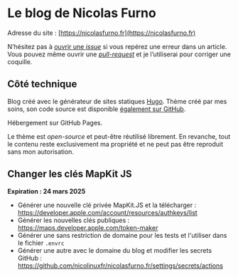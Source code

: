 # Le blog de Nicolas Furno

Adresse du site : [https://nicolasfurno.fr](https://nicolasfurno.fr)

N’hésitez pas à [ouvrir une *issue*](https://github.com/nicolinuxfr/nicolasfurno.fr/issues) si vous repérez une erreur dans un article. Vous pouvez même ouvrir une [*pull-request*](https://github.com/nicolinuxfr/nicolasfurno.fr/pulls) et je l’utiliserai pour corriger une coquille. 

## Côté technique

Blog créé avec le générateur de sites statiques [Hugo](https://github.com/gohugoio/hugo). Thème créé par mes soins, son code source est disponible [également sur GitHub](https://github.com/nicolinuxfr/nicolasfurno).

Hébergement sur GitHub Pages.

Le thème est *open-source* et peut-être réutilisé librement. En revanche, tout le contenu reste exclusivement ma propriété et ne peut pas être reproduit sans mon autorisation.

## Changer les clés MapKit JS

**Expiration : 24 mars 2025**

- Générer une nouvelle clé privée MapKit.JS et la télécharger : https://developer.apple.com/account/resources/authkeys/list
- Générer les nouvelles clés publiques : https://maps.developer.apple.com/token-maker
- Générer une sans restriction de domaine pour les tests et l'utiliser dans le fichier `.envrc`
- Générer une autre avec le domaine du blog et modifier les secrets GitHub : https://github.com/nicolinuxfr/nicolasfurno.fr/settings/secrets/actions
